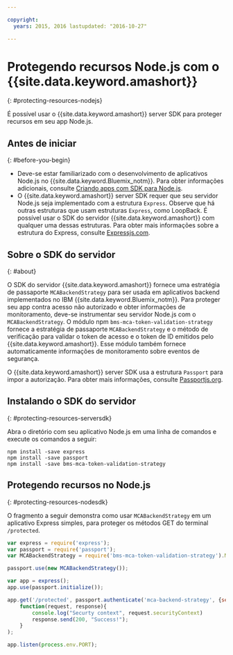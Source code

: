 ```yaml
---

copyright:
  years: 2015, 2016 lastupdated: "2016-10-27"

---
```


# Protegendo recursos Node.js com o {{site.data.keyword.amashort}}
{: #protecting-resources-nodejs}


É possível usar o {{site.data.keyword.amashort}} server SDK para proteger recursos em seu app Node.js.

## Antes de iniciar
{: #before-you-begin}

* Deve-se estar familiarizado com o desenvolvimento de aplicativos Node.js no {{site.data.keyword.Bluemix_notm}}. Para obter
informações adicionais, consulte [Criando apps com SDK para
Node.js](https://console.{DomainName}/docs/runtimes/nodejs/index.html#nodejs_runtime).
* O {{site.data.keyword.amashort}} server SDK requer que seu servidor Node.js seja implementado com a estrutura `Express`. Observe
que há outras estruturas que usam estruturas `Express`, como LoopBack. É possível usar o SDK do servidor
{{site.data.keyword.amashort}} com qualquer uma dessas estruturas. Para obter mais informações sobre a estrutura do Express, consulte [Expressjs.com](http://expressjs.com/).

## Sobre o SDK do servidor
{: #about}

O SDK do servidor {{site.data.keyword.amashort}} fornece uma estratégia de passaporte `MCABackendStrategy`
para ser usada em aplicativos backend implementados no IBM {{site.data.keyword.Bluemix_notm}}. Para proteger seu app contra acesso não autorizado e obter informações de monitoramento, deve-se instrumentar seu servidor Node.js com o `MCABackendStrategy`. O módulo npm `bms-mca-token-validation-strategy` fornece a estratégia de passaporte `MCABackendStrategy` e o método de verificação para validar o token de acesso e o token de ID emitidos pelo {{site.data.keyword.amashort}}. Esse módulo também fornece automaticamente informações de monitoramento sobre eventos de segurança.

O {{site.data.keyword.amashort}} server SDK usa a estrutura `Passport` para impor a autorização.  Para obter mais informações, consulte [Passportjs.org](http://passportjs.org/).

## Instalando o SDK do servidor
{: #protecting-resources-serversdk}

Abra o diretório com seu aplicativo Node.js em uma linha de comandos e execute os comandos a seguir:

```
npm install -save express
npm install -save passport
npm install -save bms-mca-token-validation-strategy
```

## Protegendo recursos no Node.js
{: #protecting-resources-nodesdk}

O fragmento a seguir demonstra como usar `MCABackendStrategy` em um aplicativo Express simples, para proteger os métodos GET do terminal `/protected`.

```JavaScript
var express = require('express');
var passport = require('passport');
var MCABackendStrategy = require('bms-mca-token-validation-strategy').MCABackendStrategy;

passport.use(new MCABackendStrategy());

var app = express();
app.use(passport.initialize());

app.get('/protected', passport.authenticate('mca-backend-strategy', {session: false }),
    function(request, response){
		console.log("Securty context", request.securityContext)    
		response.send(200, "Success!");
    }
);

app.listen(process.env.PORT);
```
